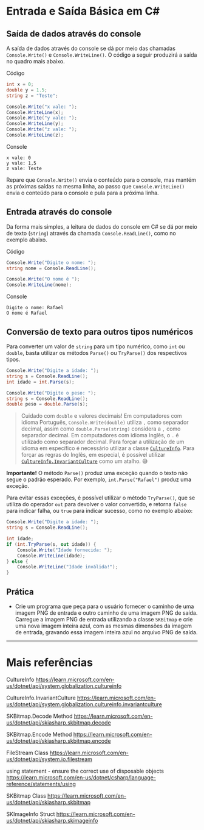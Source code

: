 # Entrada e Saída Básica em C#

## Saída de dados através do console

A saída de dados através do console se dá por meio das chamadas `Console.Write()` e `Console.WriteLine()`. O código a seguir produzirá a saída no quadro mais abaixo.

Código

```csharp
int x = 0;
double y = 1.5;
string z = "Teste";

Console.Write("x vale: ");
Console.WriteLine(x);
Console.Write("y vale: ");
Console.WriteLine(y);
Console.Write("z vale: ");
Console.WriteLine(z);
```

Console

```
x vale: 0
y vale: 1,5
z vale: Teste
```

Repare que `Console.Write()` envia o conteúdo para o console, mas mantém as próximas saídas na mesma linha, ao passo que `Console.WriteLine()` envia o conteúdo para o console e pula para a próxima linha.

## Entrada através do console

Da forma mais simples, a leitura de dados do console em C# se dá por meio de texto (`string`) através da chamada `Console.ReadLine()`, como no exemplo abaixo.

Código

```csharp
Console.Write("Digite o nome: ");
string nome = Console.ReadLine();

Console.Write("O nome é ");
Console.WriteLine(nome);
```

Console

```
Digite o nome: Rafael
O nome é Rafael
```

## Conversão de texto para outros tipos numéricos

Para converter um valor de `string` para um tipo numérico, como `int` ou `double`, basta utilizar os métodos `Parse()` ou `TryParse()` dos respectivos tipos.

```csharp
Console.Write("Digite a idade: ");
string s = Console.ReadLine();
int idade = int.Parse(s);
```

```csharp
Console.Write("Digite o peso: ");
string s = Console.ReadLine();
double peso = double.Parse(s);
```

> Cuidado com `double` e valores decimais! Em computadores com idioma Português, `Console.Write(double)` utiliza `,` como separador decimal, assim como `double.Parse(string)` considera a `,` como separador decimal. Em computadores com idioma Inglês, o `.` é utilizado como separador decimal. Para forçar a utilização de um idioma em específico é necessário utilizar a classe [`CultureInfo`](https://learn.microsoft.com/en-us/dotnet/api/system.globalization.cultureinfo). Para forçar as regras do Inglês, em especial, é possível utilizar [`CultureInfo.InvariantCulture`](https://learn.microsoft.com/en-us/dotnet/api/system.globalization.cultureinfo.invariantculture) como um atalho. 😅

**Importante!** O método `Parse()` produz uma exceção quando o texto não segue o padrão esperado. Por exemplo, `int.Parse("Rafael")` produz uma exceção.

Para evitar essas exceções, é possível utilizar o método `TryParse()`, que se utiliza do operador `out` para devolver o valor convertido, e retorna `false` para indicar falha, ou `true` para indicar sucesso, como no exemplo abaixo:

```csharp
Console.Write("Digite a idade: ");
string s = Console.ReadLine();

int idade;
if (int.TryParse(s, out idade)) {
	Console.Write("Idade fornecida: ");
	Console.WriteLine(idade);
} else {
	Console.WriteLine("Idade inválida!");
}
```

## Prática

- Crie um programa que peça para o usuário fornecer o caminho de uma imagem PNG de entrada e outro caminho de uma imagem PNG de saída. Carregue a imagem PNG de entrada utilizando a classe `SKBitmap` e crie uma nova imagem inteira azul, com as mesmas dimensões da imagem de entrada, gravando essa imagem inteira azul no arquivo PNG de saída.

--------------------------------------------------------------------------------

# Mais referências

CultureInfo
https://learn.microsoft.com/en-us/dotnet/api/system.globalization.cultureinfo

CultureInfo.InvariantCulture
https://learn.microsoft.com/en-us/dotnet/api/system.globalization.cultureinfo.invariantculture

SKBitmap.Decode Method
https://learn.microsoft.com/en-us/dotnet/api/skiasharp.skbitmap.decode

SKBitmap.Encode Method
https://learn.microsoft.com/en-us/dotnet/api/skiasharp.skbitmap.encode

FileStream Class
https://learn.microsoft.com/en-us/dotnet/api/system.io.filestream

using statement - ensure the correct use of disposable objects
https://learn.microsoft.com/en-us/dotnet/csharp/language-reference/statements/using

SKBitmap Class
https://learn.microsoft.com/en-us/dotnet/api/skiasharp.skbitmap

SKImageInfo Struct
https://learn.microsoft.com/en-us/dotnet/api/skiasharp.skimageinfo
